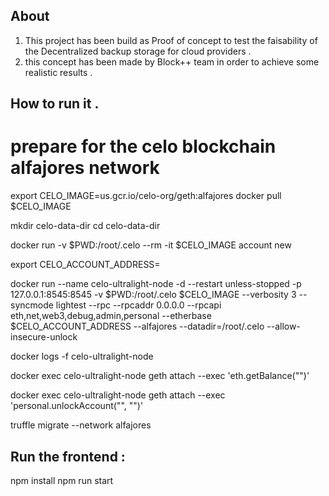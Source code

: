 ## About
1. This project has been build as Proof of concept to test the faisability of the Decentralized backup storage for cloud providers .
2. this concept has been made by Block++ team in order to achieve some realistic results .

## How to run it . 

# prepare for the celo blockchain alfajores network 
export CELO_IMAGE=us.gcr.io/celo-org/geth:alfajores
docker pull $CELO_IMAGE

mkdir celo-data-dir
cd celo-data-dir

docker run -v $PWD:/root/.celo --rm -it $CELO_IMAGE account new

export CELO_ACCOUNT_ADDRESS=<YOUR-ACCOUNT-ADDRESS>

docker run --name celo-ultralight-node -d --restart unless-stopped -p 127.0.0.1:8545:8545 -v $PWD:/root/.celo $CELO_IMAGE --verbosity 3  --syncmode lightest --rpc --rpcaddr 0.0.0.0 --rpcapi eth,net,web3,debug,admin,personal --etherbase $CELO_ACCOUNT_ADDRESS --alfajores --datadir=/root/.celo --allow-insecure-unlock

docker logs -f celo-ultralight-node

docker exec celo-ultralight-node geth attach --exec 'eth.getBalance("<YOUR-ACCOUNT-ADDRESS>")'

docker exec celo-ultralight-node geth attach --exec 'personal.unlockAccount("<YOUR-ACCOUNT-ADDRESS>", "<YOUR-ACCOUNT-PASSWORD>")'

truffle migrate --network alfajores

## Run the frontend :

npm install 
npm run start
